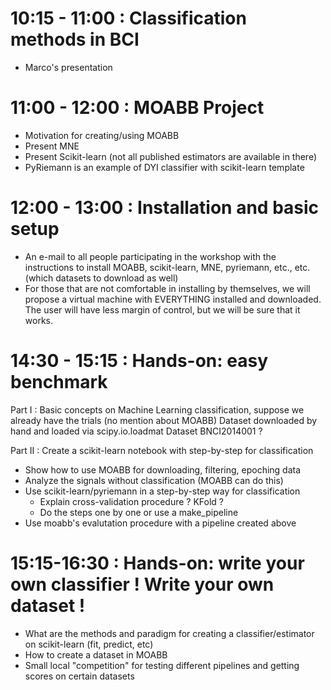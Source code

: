 # 10:15 - 11:00 : Classification methods in BCI   
- Marco's presentation

# 11:00 - 12:00 : MOABB Project
- Motivation for creating/using MOABB
- Present MNE
- Present Scikit-learn (not all published estimators are available in there)
- PyRiemann is an example of DYI classifier with scikit-learn template

# 12:00 - 13:00 : Installation and basic setup

- An e-mail to all people participating in the workshop with the instructions to install MOABB, scikit-learn, MNE, pyriemann, etc., etc. (which datasets to download as well)
- For those that are not comfortable in installing by themselves, we will propose a virtual machine with EVERYTHING installed and downloaded. The user will have less margin of control, but we will be sure that it works.

# 14:30 - 15:15 : Hands-on: easy benchmark

Part I : 
Basic concepts on Machine Learning classification, suppose we already have the trials (no mention about MOABB) 
Dataset downloaded by hand and loaded via scipy.io.loadmat 
Dataset BNCI2014001 ? 

Part II :
Create a scikit-learn notebook with step-by-step for classification 
- Show how to use MOABB for downloading, filtering, epoching data
- Analyze the signals without classification (MOABB can do this)
- Use scikit-learn/pyriemann in a step-by-step way for classification
    + Explain cross-validation procedure ? KFold ?
    + Do the steps one by one or use a make_pipeline 
- Use moabb's evalutation procedure with a pipeline created above 

# 15:15-16:30 : Hands-on: write your own classifier ! Write your own dataset !

- What are the methods and paradigm for creating a classifier/estimator on scikit-learn (fit, predict, etc)
- How to create a dataset in MOABB
- Small local "competition" for testing different pipelines and getting scores on certain datasets



